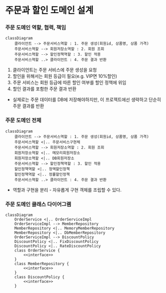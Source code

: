 주문과 할인 도메인 설계
===================

### 주문 도메인 역할, 협력, 책임
```mermaid
classDiagram
    클라이언트 --> 주문서비스역할 : 1. 주문 생성(회원id, 상품명, 상품 가격)
    주문서비스역할 --> 회원저장소역할 : 2. 회원 조회
    주문서비스역할 --> 할인정책역할 : 3. 할인 적용
    주문서비스역할 ..> 클라이언트 : 4. 주문 결과 반환
```
1. 클라이언트는 주문 서비스에 주문 생성을 요청
2. 할인을 위해서는 회원 등급이 필요(e.g. VIP면 10%할인)
3. 주문 서비스는 회원 등급에 따른 할인 여부를 할인 정책에 위임
4. 할인 결과를 포함한 주문 결과 반환
* 실제로는 주문 데이터를 DB에 저장해야하지만, 이 프로젝트에선 생략하고 단순히 주문 결과를 반환

### 주문 도메인 전체
```mermaid
classDiagram
    클라이언트 --> 주문서비스역할 : 1. 주문 생성(회원id, 상품명, 상품 가격)
    주문서비스역할 <|.. 주문서비스구현체
    주문서비스역할 --> 회원저장소역할 : 2. 회원 조회
    회원저장소역할 <|.. 메모리회원저장소
    회원저장소역할 <|.. DB회원저장소
    주문서비스역할 --> 할인정책역할 : 3. 할인 적용
    할인정책역할 <|.. 정액할인정책
    할인정책역할 <|.. 정률할인정책
    주문서비스역할 ..> 클라이언트 : 4. 주문 결과 반환
```
* 역할과 구현을 분리 - 자유롭게 구현 객체를 조립할 수 있다.

### 주문 도메인 클래스 다이어그램
```mermaid
classDiagram
    OrderService <|.. OrderServiceImpl
    OrderServiceImpl --> MemberRepository
    MemberRepository <|.. MemoryMemberRepository
    MemberRepository <|.. DbMemberRepository
    OrderServiceImpl --> DiscountPolicy
    DiscountPolicy <|.. FixDiscountPolicy
    DiscountPolicy <|.. RateDiscountPolicy
    class OrderService {
        <<interface>>
    }
    class MemberRepository {
        <<interface>>
    }
    class DiscountPolicy {
        <<interface>>
    }
```
